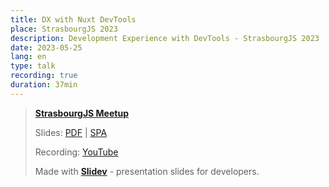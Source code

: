 ```yaml
---
title: DX with Nuxt DevTools
place: StrasbourgJS 2023
description: Development Experience with DevTools - StrasbourgJS 2023
date: 2023-05-25
lang: en
type: talk
recording: true
duration: 37min
---
```


> [**StrasbourgJS Meetup**](https://strasbourgjs.org/)
> 
> Slides: [PDF](https://antfu.me/talks/2023-05-25) | [SPA](https://talks.antfu.me/2023/nuxt-devtools-strasbourg/)
>
> Recording: [YouTube](https://www.youtube.com/watch?v=brXZw4HQBGY)
>
> Made with <Slidev class="inline"/>  [**Slidev**](https://github.com/slidevjs/slidev) - presentation slides for developers.
